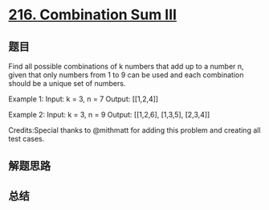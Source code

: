 # [216. Combination Sum III](https://leetcode.com/problems/combination-sum-iii/)

## 题目

        
Find all possible combinations of k numbers that add up to a number n, given that only numbers from 1 to 9 can be used and each combination should be a unique set of numbers.



 Example 1:
Input:  k = 3,  n = 7
Output: 
[[1,2,4]]


 Example 2:
Input:  k = 3,  n = 9
Output: 
[[1,2,6], [1,3,5], [2,3,4]]



Credits:Special thanks to @mithmatt for adding this problem and creating all test cases.
      

## 解题思路


## 总结



